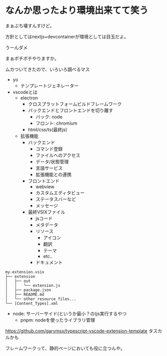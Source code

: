 # なんか思ったより環境出来てて笑う
まぁぶち壊すんすけど。

方針としてはnextjs+devcontainerが環境としては目玉だよ。

うーんダメ

まぁボチボチやりますか。

ムカついてきたので、いろいろ調べるマス
- yo
    - テンプレートジェネレーター
- vscodeとは
    - electron
        - クロスプラットフォームビルドフレームワーク
        - バックエンドとフロントエンドを切り離す
            - バック: node
            - フロント: chromium
        - html/css/ts(最終js)
    - 拡張機能
        - バックエンド
            - コマンド登録
            - ファイルへのアクセス
            - データ/状態管理
            - 言語サービス
            - 拡張機能との連携
        - フロントエンド    
            - webview
            - カスタムエディタビュー
            - ステータスバーなど
            - メッセージ
        - 最終VSIXファイル
            - jsコード
            - メタデータ
            - リソース
                - アイコン
                - 翻訳
                - テーマ
                - etc..
            - ドキュメント
```
my-extension.vsix
├── extension
│   ├── out
│   │   └── extension.js
│   ├── package.json
│   ├── README.md
│   └── other resource files...
└── [Content_Types].xml
```
- node: サーバーサイド(というか最小？の)js実行するやつ
    - pnpm: nodeを使ったライブラリ管理


https://github.com/garymsx/typescript-vscode-extension-template
タスカルかも


フレームワークって、静的ページにおいても役に立つんや。